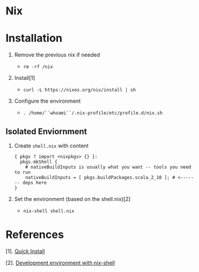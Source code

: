 # Nix

# Installation

  1. Remove the previous nix if needed 

      * `rm -rf /nix`

  2. Install[1]

      * `curl -L https://nixos.org/nix/install | sh`

  3. Configure the environment

      * `. /home/``whoami``/.nix-profile/etc/profile.d/nix.sh` 

## Isolated Enviornment 

  1. Create `shell.nix` with content

      ```
      { pkgs ? import <nixpkgs> {} }:
        pkgs.mkShell {
          # nativeBuildInputs is usually what you want -- tools you need to run
          nativeBuildInputs = [ pkgs.buildPackages.scala_2_10 ]; # <------- deps here
      }
      ```

  2. Set the environment (based on the shell.nix)[2]

      * `nix-shell shell.nix`

# References

  [1]. [Quick Install](https://nixos.org/download.html)

  [2]. [Development environment with nix-shell](https://nixos.wiki/wiki/Development_environment_with_nix-shell)
